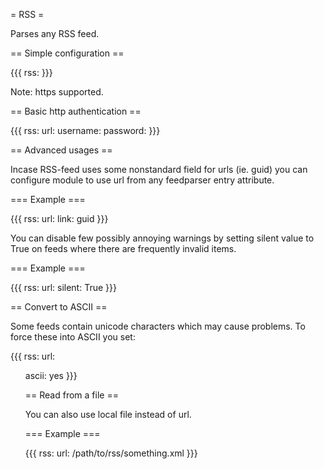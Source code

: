 = RSS =

Parses any RSS feed.

== Simple configuration ==

{{{
rss: <url>
}}}

Note: https supported.

== Basic http authentication ==

{{{
rss:
  url: <url>
  username: <name>
  password: <password>
}}}

== Advanced usages ==

Incase RSS-feed uses some nonstandard field for urls (ie. guid) you can
configure module to use url from any feedparser entry attribute.

=== Example ===

{{{
rss:
  url: <url>
  link: guid
}}}

You can disable few possibly annoying warnings by setting silent value to True on feeds where there are
frequently invalid items.

=== Example ===

{{{
rss:
  url: <url>
  silent: True
}}}

== Convert to ASCII ==

Some feeds contain unicode characters which may cause problems. To force these into ASCII you set:

{{{
rss:
  url: <ul>
  ascii: yes
}}}

== Read from a file ==

You can also use local file instead of url.

=== Example ===

{{{
rss:
  url: /path/to/rss/something.xml
}}}